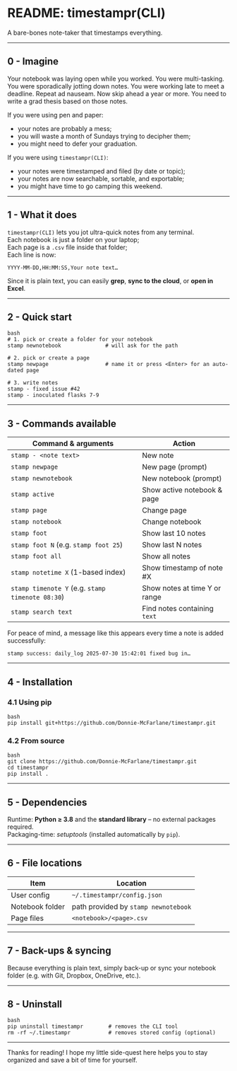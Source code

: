 # README: timestampr(CLI)

A bare-bones note-taker that timestamps everything.

---

## 0 - Imagine

Your notebook was laying open while you worked. You were multi-tasking. You were sporadically jotting down notes. You were working late to meet a deadline. Repeat ad nauseam. Now skip ahead a year or more. You need to write a grad thesis based on those notes.

If you were using pen and paper:
- your notes are probably a mess;
- you will waste a month of Sundays trying to decipher them;
- you might need to defer your graduation.

If you were using `timestampr(CLI)`:
- your notes were timestamped and filed (by date or topic);
- your notes are now searchable, sortable, and exportable;
- you might have time to go camping this weekend.

---

## 1 - What it does

`timestampr(CLI)` lets you jot ultra-quick notes from any terminal.\
Each notebook is just a folder on your laptop;\
Each page is a `.csv` file inside that folder;\
Each line is now:

```
YYYY-MM-DD,HH:MM:SS,Your note text…
```

Since it is plain text, you can easily **grep**, **sync to the cloud**, or **open in Excel**.

---

## 2 - Quick start

```
bash
# 1. pick or create a folder for your notebook
stamp newnotebook              # will ask for the path

# 2. pick or create a page
stamp newpage                  # name it or press <Enter> for an auto-dated page

# 3. write notes
stamp - fixed issue #42
stamp - inoculated flasks 7-9
```

---

## 3 - Commands available

| Command & arguments                                   | Action                                  |
| ----------------------------------------------------- | --------------------------------------- |
| `stamp - <note text>`                                 | New note                                |
| `stamp newpage`                                       | New page (prompt)                       |
| `stamp newnotebook`                                   | New notebook (prompt)                   |
| `stamp active`                                        | Show active notebook & page             |
| `stamp page`                                          | Change page                             |
| `stamp notebook`                                      | Change notebook                         |
| `stamp foot`                                          | Show last 10 notes                      |
| `stamp foot N` (e.g. `stamp foot 25`)                 | Show last N notes                       |
| `stamp foot all`                                      | Show all notes                          |
| `stamp notetime X` (1-based index)                    | Show timestamp of note #X               |
| `stamp timenote Y` (e.g. `stamp timenote 08:30`)      | Show notes at time Y or range |
| `stamp search text`                                   | Find notes containing `text` |

For peace of mind, a message like this appears every time a note is added successfully:

```
stamp success: daily_log 2025-07-30 15:42:01 fixed bug in…
```

---

## 4 - Installation

### 4.1 Using pip

```
bash
pip install git+https://github.com/Donnie-McFarlane/timestampr.git
```

### 4.2 From source

```
bash
git clone https://github.com/Donnie-McFarlane/timestampr.git
cd timestampr
pip install .
```

---

## 5 - Dependencies

Runtime: **Python ≥ 3.8** and the **standard library** – no external packages required.\
Packaging-time: *setuptools* (installed automatically by `pip`).

---

## 6 - File locations

| Item            | Location                             |
| --------------- | ------------------------------------ |
| User config     | `~/.timestampr/config.json`          |
| Notebook folder | path provided by `stamp newnotebook` |
| Page files      | `<notebook>/<page>.csv`              |

---

## 7 - Back-ups & syncing

Because everything is plain text, simply back-up or sync your notebook folder (e.g. with Git, Dropbox, OneDrive, etc.).

---

## 8 - Uninstall

```
bash
pip uninstall timestampr        # removes the CLI tool
rm -rf ~/.timestampr            # removes stored config (optional)
```

---

Thanks for reading! I hope my little side-quest here helps you to stay organized and save a bit of time for yourself.

